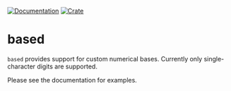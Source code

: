[![Documentation](https://docs.rs/based/badge.svg)](https://docs.rs/based)
[![Crate](https://img.shields.io/crates/v/based.svg)](https://crates.io/crates/based)

# based

`based` provides support for custom numerical bases. Currently only single-character digits are supported.

Please see the documentation for examples.
